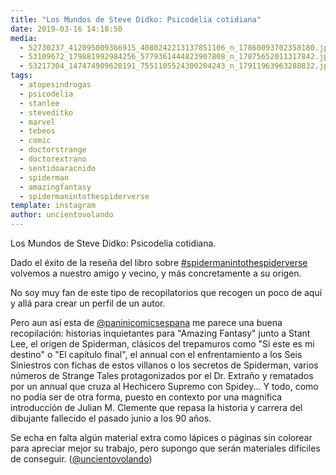 ```yaml
---
title: "Los Mundos de Steve Didko: Psicodelia cotidiana"
date: 2019-03-16 14:18:50
media: 
  - 52730237_412095009366915_4080242213137851106_n_17860093702358180.jpg
  - 53109672_179881992984256_5779361444823907808_n_17875652011317842.jpg
  - 53217304_147474909620191_7551105524300204243_n_17911963963288832.jpg
tags: 
  - atopesindrogas
  - psicodelia
  - stanlee
  - steveditko
  - marvel
  - tebeos
  - comic
  - doctorstrange
  - doctorextrano
  - sentidoaracnido
  - spiderman
  - amazingfantasy
  - spidermanintothespiderverse
template: instagram
author: uncientovolando
---
```


Los Mundos de Steve Didko: Psicodelia cotidiana.

Dado el éxito de la reseña del libro sobre [#spidermanintothespiderverse](/tags/spidermanintothespiderverse) volvemos a nuestro amigo y vecino, y más concretamente a su origen.

No soy muy fan de este tipo de recopilatorios que recogen un poco de aquí y allá para crear un perfil de un autor.

Pero aun así esta de [@paninicomicsespana](https://instagram.com/paninicomicsespana) me parece una buena recopilación: historias inquietantes para "Amazing Fantasy" junto a Stant Lee, el origen de Spiderman, clásicos del trepamuros como "Si este es mi destino" o "El capítulo final", el annual con el enfrentamiento a los Seis Siniestros con fichas de estos villanos o los secretos de Spiderman, varios números de Strange Tales protagonizados por el Dr. Extraño y rematados por un annual que cruza al Hechicero Supremo con Spidey... Y todo, como no podía ser de otra forma,  puesto en contexto por una magnifica introducción de Julian M. Clemente que repasa la historia y carrera del dibujante fallecido el pasado junio a los 90 años.

Se echa en falta algún material extra como lápices o páginas sin colorear para apreciar mejor su trabajo, pero supongo que serán materiales difíciles de conseguir. ([@uncientovolando](https://instagram.com/uncientovolando))







